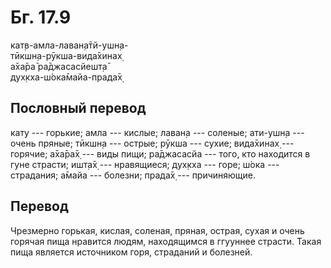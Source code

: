 # Бг. 17.9
кат̣в-амла-лаван̣а̄тй-ушн̣а-<br/>
тӣкшн̣а-рӯкша-вида̄хинах̣<br/>
а̄ха̄ра̄ ра̄джасасйешт̣а̄<br/>
дух̣кха-ш́ока̄майа-прада̄х̣
## Пословный перевод

кат̣у --- горькие; амла --- кислые; лаван̣а --- соленые; ати-ушн̣а ---
очень пряные; тӣкшн̣а --- острые; рӯкша --- сухие; вида̄хинах̣ --- горячие;
а̄ха̄ра̄х̣ --- виды пищи; ра̄джасасйа --- того, кто находится в гуне страсти;
ишт̣а̄х̣ --- нравящиеся; дух̣кха --- горе; ш́ока --- страдания; а̄майа ---
болезни; прада̄х̣ --- причиняющие.

## Перевод

Чрезмерно горькая, кислая, соленая, пряная, острая, сухая и очень
горячая пища нравится людям, находящимся в ггууннее страсти. Такая пища
является источником горя, страданий и болезней.
